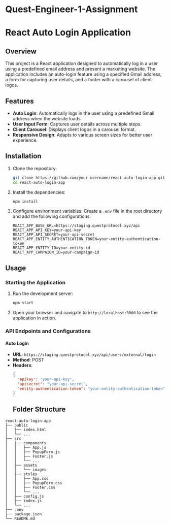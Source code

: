 # Quest-Engineer-1-Assignment
# React Auto Login Application

## Overview

This project is a React application designed to automatically log in a user using a predefined email address and present a marketing website. The application includes an auto-login feature using a specified Gmail address, a form for capturing user details, and a footer with a carousel of client logos.

## Features

- **Auto Login**: Automatically logs in the user using a predefined Gmail address when the website loads.
- **User Input Form**: Captures user details across multiple steps.
- **Client Carousel**: Displays client logos in a carousel format.
- **Responsive Design**: Adapts to various screen sizes for better user experience.

## Installation

1. Clone the repository:
    ```sh
    git clone https://github.com/your-username/react-auto-login-app.git
    cd react-auto-login-app
    ```

2. Install the dependencies:
    ```sh
    npm install
    ```

3. Configure environment variables:
    Create a `.env` file in the root directory and add the following configurations:
    ```env
    REACT_APP_BASE_URL=https://staging.questprotocol.xyz/api
    REACT_APP_API_KEY=your-api-key
    REACT_APP_API_SECRET=your-api-secret
    REACT_APP_ENTITY_AUTHENTICATION_TOKEN=your-entity-authentication-token
    REACT_APP_ENTITY_ID=your-entity-id
    REACT_APP_CAMPAIGN_ID=your-campaign-id
    ```

## Usage

### Starting the Application

1. Run the development server:
    ```sh
    npm start
    ```

2. Open your browser and navigate to `http://localhost:3000` to see the application in action.

### API Endpoints and Configurations

#### Auto Login

- **URL**: `https://staging.questprotocol.xyz/api/users/external/login`
- **Method**: POST
- **Headers**:
  ```json
  {
    "apikey": "your-api-key",
    "apisecret": "your-api-secret",
    "entity-authentication-token": "your-entity-authentication-token"
  }
  ```
  ## Folder Structure

```plaintext
react-auto-login-app
├── public
│   ├── index.html
│   └── ...
├── src
│   ├── components
│   │   ├── App.js
│   │   ├── PopupForm.js
│   │   ├── Footer.js
│   │   └── ...
│   ├── assets
│   │   └── images
│   ├── styles
│   │   ├── App.css
│   │   ├── PopupForm.css
│   │   ├── Footer.css
│   │   └── ...
│   ├── config.js
│   ├── index.js
│   └── ...
├── .env
├── package.json
└── README.md
